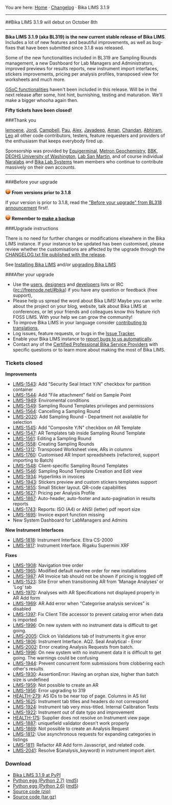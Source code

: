 You are here: [Home](https://github.com/bikalabs/Bika-LIMS/wiki) · [Changelog](https://github.com/bikalabs/Bika-LIMS/wiki/changelog) · Bika LIMS 3.1.9
***

##Bika LIMS 3.1.9 will debut on October 8th

***

**Bika LIMS 3.1.9 (aka BL319) is the new current stable release of Bika LIMS**. Includes a lot of new features and beautiful improvements, as well as bug-fixes that have been submitted since 3.1.8 was released. 

Some of the new functionalities included in BL319 are Sampling Rounds management, a new Dashboard for Lab Managers and Administrators, improved previews for results reports, new instrument import interfaces, stickers improvements, pricing per analysis profiles, transposed view for worksheets and much more. 

[GSoC functionalities](https://jira.bikalabs.com/issues/?jql=labels%20%3D%20GSoC-15) haven't been included in this release. Will be in the next release after some, hint hint, burnishing, testing and maturation. We'll make a bigger whooha again then. 

**Fifty tickets have been closed!**

###Thank you

[lemoene](https://www.linkedin.com/in/lemoene), [Jordi](http://github.com/xispa), [Campbell](http://github.com/rockfruit), [Pau](http://github.com/espurna), [Alex](https://github.com/zylinx), [Jayadeep](https://github.com/jayadeepk), [Aman](https://github.com/Ammy2), [Chandan](https://github.com/chandan5), [Abhiram](https://github.com/abhi12ravi), [Leo](https://github.com/leonardorojass) all other code contributors, testers, feature requesters and providers of the enthusiasm that keeps everybody fired up.

Sponsorship was provided by [Equigerminal](http://equigerminal.org/), [Metron Geochemistry](http://metronlaboratory.co.za/), [BBK](http://bbk.co.za/), [DEOHS University of Washington](http://deohs.washington.edu/), [Lab San Martin](http://www.laboratoriosanmartin.com/), and of course individual [Naralabs](http://naralabs.com/) and [Bika Lab Systems](http://bikalabs.com/) team members who continue to contribute massively on their own accounts.

***

###Before your upgrade

![](https://raw.githubusercontent.com/bikalabs/Bika-LIMS/3.1.9/bika/lims/browser/images/warning.png)  **From versions prior to 3.1.8**

If your version is prior to 3.1.8, read the ["Before your upgrade" from BL318 announcement](https://github.com/bikalabs/Bika-LIMS/wiki/Bika-LIMS-3.1.8#before-your-upgrade) first!.

![](https://raw.githubusercontent.com/bikalabs/Bika-LIMS/3.1.9/bika/lims/browser/images/warning.png) **Remember to [make a backup](http://docs.plone.org/manage/deploying/backup.html)**

###Upgrade instructions

There is no need for further changes or modifications elsewhere in the Bika LIMS instance. If your instance to be updated has been customised, please review whether the customisations are affected by the upgrade through the [CHANGELOG.txt file published with the release](https://raw.githubusercontent.com/bikalabs/Bika-LIMS/3.1.9/docs/CHANGELOG.txt).

See [Installing Bika LIMS](https://github.com/bikalabs/Bika-LIMS/blob/3.1.9/docs/INSTALL.rst) and/or [upgrading Bika LIMS](https://github.com/bikalabs/Bika-LIMS/blob/3.1.9/docs/INSTALL.rst)

###After your upgrade
- Use the [users](http://lists.sourceforge.net/lists/listinfo/bika-users), [designers](https://groups.google.com/forum/?hl=en) and [developers](http://lists.sourceforge.net/lists/listinfo/bika-developers) lists or IRC ([irc://freenode.net/#bika](http://webchat.freenode.net?randomnick=1&channels=%23bika&uio=d4)) if you have any question or feedback (free support),
- Please help us spread the word about Bika LIMS! Maybe you can write about the project on your blog, website, talk about Bika LIMS at conferences, or let your friends and colleagues know this feature rich FOSS LIMS. With your help we can grow the community!    
- To improve Bika LIMS in your language consider [contributing to translations](https://www.transifex.com/projects/p/bika-lims/),
- Log issues, feature requests, or bugs in the [Issue Tracker](http://jira.bikalabs.com/),
- Enable your Bika LIMS instance to [report bugs to us automatically](https://github.com/bikalabs/Bika-LIMS/blob/0c606e0/INSTALL.rst#log-errors-to-sentrybikalabscom).
- Contact any of the [Certified Professional Bika Service Providers](http://www.bikalims.org/support-and-service-provision) with specific questions or to learn more about making the most of Bika LIMS.

### Tickets closed
**Improvements**

- [LIMS-1543](https://jira.bikalabs.com/browse/LIMS-1543): Add "Security Seal Intact Y/N" checkbox for partition container
- [LIMS-1544](https://jira.bikalabs.com/browse/LIMS-1544): Add "File attachment" field on Sample Point
- [LIMS-1949](https://jira.bikalabs.com/browse/LIMS-1949): Enviromental conditions
- [LIMS-1549](https://jira.bikalabs.com/browse/LIMS-1549): Sampling Round Templates privileges and permissions
- [LIMS-1564](https://jira.bikalabs.com/browse/LIMS-1564): Cancelling a Sampling Round
- [LIMS-2020](https://jira.bikalabs.com/browse/LIMS-2020): Add Sampling Round - Department not available for selection
- [LIMS-1545](https://jira.bikalabs.com/browse/LIMS-1545): Add "Composite Y/N" checkbox on AR Template
- [LIMS-1547](https://jira.bikalabs.com/browse/LIMS-1547): AR Templates tab inside Sampling Round Template
- [LIMS-1561](https://jira.bikalabs.com/browse/LIMS-1561): Editing a Sampling Round
- [LIMS-1558](https://jira.bikalabs.com/browse/LIMS-1558): Creating Sampling Rounds
- [LIMS-1312](https://jira.bikalabs.com/browse/LIMS-1312): Transposed Worksheet view, ARs in columns
- [LIMS-1760](https://jira.bikalabs.com/browse/LIMS-1760): Customised AR Import spreadsheets (refactored, support importing to Batch)
- [LIMS-1548](https://jira.bikalabs.com/browse/LIMS-1548): Client-specific Sampling Round Templates
- [LIMS-1546](https://jira.bikalabs.com/browse/LIMS-1546): Sampling Round Template Creation and Edit view
- [LIMS-1934](https://jira.bikalabs.com/browse/LIMS-1934): Hyperlinks in invoices
- [LIMS-1943](https://jira.bikalabs.com/browse/LIMS-1943): Stickers preview and custom stickers templates support
- [LIMS-1855](https://jira.bikalabs.com/browse/LIMS-1855): Small Sticker layout. QR-code capabilities
- [LIMS-1627](https://jira.bikalabs.com/browse/LIMS-1627): Pricing per Analysis Profile
- [LIMS-1867](https://jira.bikalabs.com/browse/LIMS-1867): Auto-header, auto-footer and auto-pagination in results reports
- [LIMS-1743](https://jira.bikalabs.com/browse/LIMS-1743): Reports: ISO (A4) or ANSI (letter) pdf report size
- [LIMS-1695](https://jira.bikalabs.com/browse/LIMS-1695): Invoice export function missing
- New System Dashboard for LabManagers and Admins

**New Instrument Interfaces**

- [LIMS-1818](https://jira.bikalabs.com/browse/LIMS-1818): Instrument Interface. Eltra CS-2000
- [LIMS-1817](https://jira.bikalabs.com/browse/LIMS-1817): Instrument Interface. Rigaku Supermini XRF


**Fixes**

- [LIMS-1908](https://jira.bikalabs.com/browse/LIMS-1908): Navigation tree order
- [LIMS-1965](https://jira.bikalabs.com/browse/LIMS-1965): Modified default navtree order for new installations
- [LIMS-1987](https://jira.bikalabs.com/browse/LIMS-1987): AR Invoice tab should not be shown if pricing is toggled off
- [LIMS-1523](https://jira.bikalabs.com/browse/LIMS-1523): Site Error when transitioning AR from 'Manage Analyses' or 'Log' tab
- [LIMS-1970](https://jira.bikalabs.com/browse/LIMS-1970): Analyses with AR Specifications not displayed properly in AR Add form
- [LIMS-1969](https://jira.bikalabs.com/browse/LIMS-1969): AR Add error when "Categorise analysis services" is disabled
- [LIMS-1397](https://jira.bikalabs.com/browse/LIMS-1397): Fix Client Title accessor to prevent catalog error when data is imported
- [LIMS-1996](https://jira.bikalabs.com/browse/LIMS-1996): On new system with no instrument data is difficult to get going.
- [LIMS-2005](https://jira.bikalabs.com/browse/LIMS-2005): Click on Validations tab of Instruments it give error
- [LIMS-1806](https://jira.bikalabs.com/browse/LIMS-1806): Instrument Interface. AQ2. Seal Analytical - Error
- [LIMS-2002](https://jira.bikalabs.com/browse/LIMS-2002): Error creating Analysis Requests from batch.
- [LIMS-1996](https://jira.bikalabs.com/browse/LIMS-1996): On new system with no instrument data it is difficult to get going. The warnings could be confusing
- [LIMS-1944](https://jira.bikalabs.com/browse/LIMS-1944): Prevent concurrent form submissions from clobbering each other's results
- [LIMS-1930](https://jira.bikalabs.com/browse/LIMS-1930): AssertionError: Having an orphan size, higher than batch size is undefined
- [LIMS-1959](https://jira.bikalabs.com/browse/LIMS-1959): Not possible to create an AR
- [LIMS-1956](https://jira.bikalabs.com/browse/LIMS-1956): Error upgrading to 319
- [HEALTH-279](https://jira.bikalabs.com/browse/HEALTH-279): AS IDs to be near top of page. Columns in AS list
- [LIMS-1625](https://jira.bikalabs.com/browse/LIMS-1625): Instrument tab titles and headers do not correspond
- [LIMS-1924](https://jira.bikalabs.com/browse/LIMS-1924): Instrument tab very miss-titled. Internal Calibration Tests
- [LIMS-1922](https://jira.bikalabs.com/browse/LIMS-1922): Instrument out of date typo and improvement
- [HEALTH-175](https://jira.bikalabs.com/browse/HEALTH-175): Supplier does not resolve on Instrument view page
- [LIMS-1887](https://jira.bikalabs.com/browse/LIMS-1887): uniquefield validator doesn't work properly
- [LIMS-1869](https://jira.bikalabs.com/browse/LIMS-1869): Not possible to create an Analysis Request
- [LIMS-1812](https://jira.bikalabs.com/browse/LIMS-1812): Use asynchronous requests for expanding categories in listings
- [LIMS-1811](https://jira.bikalabs.com/browse/LIMS-1811): Refactor AR Add form Javascript, and related code.
- [LIMS-2041](https://jira.bikalabs.com/browse/LIMS-2041): Resolve ${analysis_keyword) in instrument import alert.


### Download
- [Bika LIMS 3.1.9 at PyPI](https://pypi.python.org/pypi/bika.lims/3.1.9)
- [Python egg (Python 2.7)](https://pypi.python.org/packages/2.7/b/bika.lims/bika.lims-3.1.9-py2.7.egg) ([md5](https://pypi.python.org/pypi?:action=show_md5&digest=b50f2d2b8176e9124317f02e0a3a77bd))
- [Python egg (Python 2.6)](https://pypi.python.org/packages/2.6/b/bika.lims/bika.lims-3.1.9-py2.6.egg) ([md5](https://pypi.python.org/pypi?:action=show_md5&digest=76c92ac3ccbfa8ce0c2149a29c2614da))
- [Source code (zip)](https://github.com/bikalabs/Bika-LIMS/archive/3.1.9.zip)
- [Source code (tar.gz)](https://github.com/bikalabs/Bika-LIMS/archive/3.1.9.tar.gz)